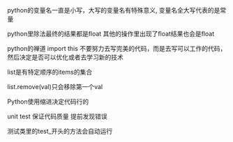 python的变量名一直是小写，大写的变量名有特殊意义, 变量名全大写代表的是常量

python里除法最终的结果都是float
其他的操作里出现了float结果也会是float

python的禅道
import this
不要努力去写完美的代码，而是去写可以工作的代码，然后决定是否可以优化或者去学习新的技术

list是有特定顺序的items的集合

list.remove(val)只会移除第一个val

Python使用缩进决定代码行的

unit test 
保证代码质量  提前发现错误

测试类里的test_开头的方法会自动运行





